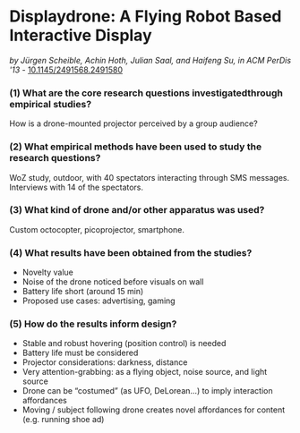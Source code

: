# Displaydrone: A Flying Robot Based Interactive Display

*by Jürgen Scheible, Achin Hoth, Julian Saal, and Haifeng Su, in ACM PerDis '13* - [10.1145/2491568.2491580](https://doi.org/10.1145/2491568.2491580)

### (1) What are the core research questions investigatedthrough empirical studies?

How is a drone-mounted projector perceived by a group audience?

### (2) What empirical methods have been used to study the research questions?

WoZ study, outdoor, with 40 spectators interacting through SMS messages. Interviews with 14 of the spectators.

### (3) What kind of drone and/or other apparatus was used?

Custom octocopter, picoprojector, smartphone.

### (4) What results have been obtained from the studies?

- Novelty value
- Noise of the drone noticed before visuals on wall
- Battery life short (around 15 min)
- Proposed use cases: advertising, gaming

### (5) How do the results inform design?

- Stable and robust hovering (position control) is needed
- Battery life must be considered
- Projector considerations: darkness, distance
- Very attention-grabbing: as a flying object, noise source, and light source
- Drone can be “costumed” (as UFO, DeLorean…) to imply interaction affordances
- Moving / subject following drone creates novel affordances for content (e.g. running shoe ad)
